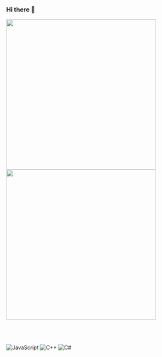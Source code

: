 ### Hi there 👋

<div style="display:flex; flex-direction:column;">
    <div>
        <a href="https://github.com/naimnaro">
             <img src="https://github-readme-stats.vercel.app/api?username=naimnaro&show_icons=true&theme=radical" width="400">       
        </a>
    </div>
    <div>
        <a href="https://solved.ac/profile/xez8jf">
            <img src="http://mazassumnida.wtf/api/v2/generate_badge?boj=xez8jf" width="400">
        </a>
    </div>
</div>




<br><br><br>
![JavaScript](https://img.shields.io/badge/JavaScript-F7DF1E?style=for-the-badge&logo=javascript&logoColor=black)
![C++](https://img.shields.io/badge/C++-00599C?style=for-the-badge&logo=c%2B%2B&logoColor=white)
![C#](https://img.shields.io/badge/C%23-512BD4?style=for-the-badge&logo=c-sharp&logoColor=white)




